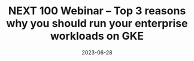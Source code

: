 ---
category:
- .nan
date: 2023-06-28
keyword_suggestion: html code
post_inspiration: https://sreeninet.wordpress.com/2018/09/20/next-100-webinar-top-3-reasons-why-you-should-run-your-enterprise-workloads-on-gke/
silot_terms: app development
title: NEXT 100 Webinar – Top 3 reasons why you should run your enterprise workloads
  on GKE
---